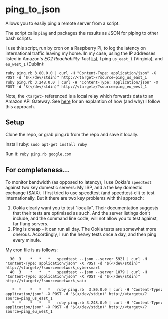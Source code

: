 # ping_to_json

Allows you to easily ping a remote server from a script.

The script calls `ping` and packages the results as JSON for piping to other bash scripts.

I use this script, run by cron on a Raspberry Pi, to log the latency on international traffic leaving my home. In my case, using the IP addresses listed in Amazon's *EC2 Reachability Test* [list](http://ec2-reachability.amazonaws.com/), I ping `us_east_1` (Virginia), and `eu_west_1` (Dublin):

```
ruby ping.rb 3.80.0.0 | curl -H "Content-Type: application/json" -X POST -d "$(</dev/stdin)" http://<target>/?source=ping_us_east_1
ruby ping.rb 3.248.0.0 | curl -H "Content-Type: application/json" -X POST -d "$(</dev/stdin)" http://<target>/?source=ping_eu_west_1
```

Note, the `<target>` referenced is a local relay which forwards data to an Amazon API Gateway. See [here](https://github.com/renenw/relay) for an explantion of how (and why) I follow this approach.

## Setup

Clone the repo, or grab ping.rb from the repo and save it locally.

Install ruby: `sudo apt-get install ruby`

Run it: `ruby ping.rb google.com`

## For completeness...

To monitor bandwidth (as opposed to latency), I use Ookla's `speedtest` against two key domestic servers: My ISP, and a the key domestic exchange (SAIX). I first tried to use speedtest (and speedtest-cli) to test internationally. But it there are two key problems with thi approach:

1. Ookla clearly want you to test "locally". Their documentation suggests that their tests are optimised as such. And the server listings don't include, and the command line code, will not allow you to test against, far flung servers.
1. Ping is cheap - it can run all day. The Ookla tests are somewhat more onerous. Accordingly, I run the heavy tests once a day, and then ping every minute.

My cron file is as follows:

```
  30  3    *   *   *   speedtest --json --server 5921 | curl -H "Content-Type: application/json" -X POST -d "$(</dev/stdin)" http://<target>/?source=network_cybersmart
  40  3    *   *   *   speedtest --json --server 1879 | curl -H "Content-Type: application/json" -X POST -d "$(</dev/stdin)" http://<target>/?source=network_saix

   *  *    *   *   *   ruby ping.rb  3.80.0.0 | curl -H "Content-Type: application/json" -X POST -d "$(</dev/stdin)" http://<target>/?source=ping_us_east_1
   *  *    *   *   *   ruby ping.rb 3.248.0.0 | curl -H "Content-Type: application/json" -X POST -d "$(</dev/stdin)" http://<target>/?source=ping_eu_west_1
```

